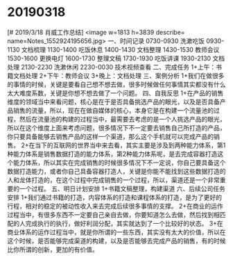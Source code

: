 # 20190318

[# 2019/3/18 肖威工作总结]
<image w=1813 h=3839 describe= name=Notes_1552924195656.jpg>
一、时间记录
0730-0930 洗漱吃饭
0930-1130 文档梳理
1130-1400 吃饭休息
1400-1430 文档整理
1430-1530 教师会议
1530-1600 更换电灯
1600-1730 整理文稿
1730-1930 吃饭讲课
1930-2130 文档处理
2130-2230 洗漱休闲
2230-0030 技术视频查看
二、完成任务
1+上午：书籍文档处理
2+下午：教师会议
3+晚上：文档处理
三、案例分析
1+我们在做很多的事情的时候，关键是要看自己想不想去做，很多时候做任何事情其实都没有什么太大难度系数，关键是你想不想去做了一个问题。
四、自我反思
1+在产品的销售维度的领域当中来看问题，核心是在于是否具备挑选产品的眼光，以及是否具备产品销售的流量，所以，现在在做自媒体的核心，本身它是在构建一个流量池的过程，然后在流量池的构建的过程当中，最需要去考虑的是一个人挑选产品的眼光，所以在这个维度上面来考虑问题，很多情况下不一定要去销售自己所打造的产品，你只要具备能够去销售产品的这样一个渠道，那么这个手机就可以完成产品的销售。
2+在当下的互联网的世界当中来去看，其实主要是涉及到两种能力体系，第1种能力体系是销售数据打造的能力体系，第2种能力体系呢，是去完成容器打造这个能力体系，所以其实在完成销售的时候很多情况下不一定说，你自己要具备这个数据打造能力，或者你自己具备容器打造人，关键是你能不能找到这些数据打造的人和龙体打造的，在这个过程中完成销售的一个过程，所以，渠道还是一个非常重要的一个过程。
五、明日计划安排
1+书籍文稿整理，构建渠道
六、后续公司任务安排
1+我们通过书籍的打造，内容体系的打造和课程体系的打造，是为了更好的行程，相对的稳定的被动性收入来去完成后续很多事情的支撑。
2+在商业的运作过程当中，有很多东西不一定要自己亲自去做，你要知道怎么去做，然后找到相匹配的人完成执行的执行，做好利润分配，其实就达到了一个比较好的状态。
3+在商业体系的运作过程当中，就是你所谓的一些东西，其实没有太大的价值，所以在这个时候，是否能够完成渠道的构建，以及是否能够去完成产品的销售，有的时候比你所谓的创新，更加的有价值。
